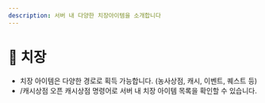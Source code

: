 ```yaml
---
description: 서버 내 다양한 치장아이템을 소개합니다
---
```


# 👑 치장



* 치장 아이템은 다양한 경로로 획득 가능합니다.  (농사상점, 캐시, 이벤트, 퀘스트 등)
* /캐시상점 오픈 캐시상점 명령어로 서버 내 치장 아이템 목록을 확인할 수 있습니다.&#x20;
